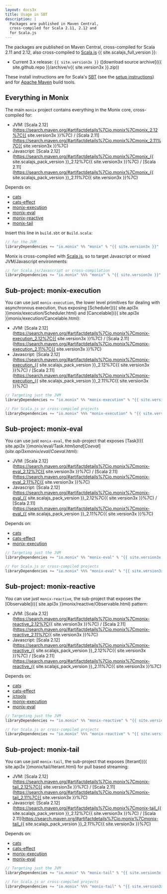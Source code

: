 ```yaml
---
layout: docs3x
title: Usage in SBT
description: |
  Packages are published in Maven Central,
  cross-compiled for Scala 2.11, 2.12 and 
  for Scala.js
---
```


The packages are published on Maven Central, cross-compiled
for Scala 2.11 and 2.12, also cross-compiled to 
[Scala.js](http://www.scala-js.org/) {{ site.scalajs_full_version }}:

- Current 3.x release: `{{ site.version3x }}` 
  ([download source archive]({{ site.github.repo }}/archive/v{{ site.version3x }}.zip))

These install instructions are for Scala's
[SBT](http://www.scala-sbt.org/) (see the
[setup instructions](http://www.scala-sbt.org/0.13/docs/Setup.html))
and for [Apache Maven](https://maven.apache.org/) build tools.

## Everything in Monix

The main `monix` project contains everything in the Monix core, 
cross-compiled for:

- JVM: 
  [Scala 2.12](https://search.maven.org/#artifactdetails%7Cio.monix%7Cmonix_2.12%7C{{ site.version3x }}%7C) /
  [Scala 2.11](https://search.maven.org/#artifactdetails%7Cio.monix%7Cmonix_2.11%7C{{ site.version3x }}%7C)
- Javascript: 
  [Scala 2.12](https://search.maven.org/#artifactdetails%7Cio.monix%7Cmonix_{{ site.scalajs_pack_version }}_2.12%7C{{ site.version3x }}%7C) /
  [Scala 2.11](https://search.maven.org/#artifactdetails%7Cio.monix%7Cmonix_{{ site.scalajs_pack_version }}_2.11%7C{{ site.version3x }}%7C)
  
Depends on:

- [cats](https://typelevel.org/cats/)
- [cats-effect](https://typelevel.org/cats-effect/)
- [monix-execution](#sub-project-monix-execution)
- [monix-eval](#sub-project-monix-eval)
- [monix-reactive](#sub-project-monix-reactive)
- [monix-tail](#sub-project-monix-tail)

Insert this line in `build.sbt` or `Build.scala`:

```scala
// for the JVM
libraryDependencies += "io.monix" %% "monix" % "{{ site.version3x }}"
```

Monix is cross-compiled with [Scala.js](http://www.scala-js.org/), 
so to target Javascript or mixed JVM/Javascript environments:

```scala
// for Scala.js/Javascript or cross-compilation
libraryDependencies += "io.monix" %%% "monix" % "{{ site.version3x }}"
```

## Sub-project: monix-execution

You can use just `monix-execution`, the lower level primitives for dealing
with asynchronous execution, thus exposing 
[Scheduler]({{ site.api3x }}monix/execution/Scheduler.html) and
[Cancelable]({{ site.api3x }}monix/execution/Cancelable.html):

- JVM: 
  [Scala 2.12](https://search.maven.org/#artifactdetails%7Cio.monix%7Cmonix-execution_2.12%7C{{ site.version3x }}%7C) /
  [Scala 2.11](https://search.maven.org/#artifactdetails%7Cio.monix%7Cmonix-execution_2.11%7C{{ site.version3x }}%7C)
- Javascript: 
  [Scala 2.12](https://search.maven.org/#artifactdetails%7Cio.monix%7Cmonix-execution_{{ site.scalajs_pack_version }}_2.12%7C{{ site.version3x }}%7C) /
  [Scala 2.11](https://search.maven.org/#artifactdetails%7Cio.monix%7Cmonix-execution_{{ site.scalajs_pack_version }}_2.11%7C{{ site.version3x }}%7C)


```scala
// Targeting just the JVM
libraryDependencies += "io.monix" %% "monix-execution" % "{{ site.version3x }}"

// For Scala.js or cross-compiled projects
libraryDependencies += "io.monix" %%% "monix-execution" % "{{ site.version3x }}"
```

## Sub-project: monix-eval

You can use just `monix-eval`, the sub-project that exposes
[Task]({{ site.api3x }}monix/eval/Task$.html) and
[Coeval]({{ site.api3x }}monix/eval/Coeval$.html):

- JVM: 
  [Scala 2.12](https://search.maven.org/#artifactdetails%7Cio.monix%7Cmonix-eval_2.12%7C{{ site.version3x }}%7C) /
  [Scala 2.11](https://search.maven.org/#artifactdetails%7Cio.monix%7Cmonix-eval_2.11%7C{{ site.version3x }}%7C)
- Javascript: 
  [Scala 2.12](https://search.maven.org/#artifactdetails%7Cio.monix%7Cmonix-eval_{{ site.scalajs_pack_version }}_2.12%7C{{ site.version3x }}%7C) /
  [Scala 2.11](https://search.maven.org/#artifactdetails%7Cio.monix%7Cmonix-eval_{{ site.scalajs_pack_version }}_2.11%7C{{ site.version3x }}%7C)

Depends on:

- [cats](https://typelevel.org/cats/)
- [cats-effect](https://typelevel.org/cats-effect/)
- [monix-execution](#sub-project-monix-execution)

```scala
// Targeting just the JVM
libraryDependencies += "io.monix" %% "monix-eval" % "{{ site.version3x }}"

// For Scala.js or cross-compiled projects
libraryDependencies += "io.monix" %%% "monix-eval" % "{{ site.version3x }}"
```

## Sub-project: monix-reactive

You can use just `monix-reactive`, the sub-project that exposes
the [Observable]({{ site.api3x }}monix/reactive/Observable.html) pattern:

- JVM: 
  [Scala 2.12](https://search.maven.org/#artifactdetails%7Cio.monix%7Cmonix-reactive_2.12%7C{{ site.version3x }}%7C) /
  [Scala 2.11](https://search.maven.org/#artifactdetails%7Cio.monix%7Cmonix-reactive_2.11%7C{{ site.version3x }}%7C)
- Javascript: 
  [Scala 2.12](https://search.maven.org/#artifactdetails%7Cio.monix%7Cmonix-reactive_{{ site.scalajs_pack_version }}_2.12%7C{{ site.version3x }}%7C) /
  [Scala 2.11](https://search.maven.org/#artifactdetails%7Cio.monix%7Cmonix-reactive_{{ site.scalajs_pack_version }}_2.11%7C{{ site.version3x }}%7C)

Depends on:

- [cats](https://typelevel.org/cats/)
- [cats-effect](https://typelevel.org/cats-effect/)
- [jctools](https://github.com/JCTools/JCTools)
- [monix-execution](#sub-project-monix-execution)
- [monix-eval](#sub-project-monix-eval)

```scala
// Targeting just the JVM
libraryDependencies += "io.monix" %% "monix-reactive" % "{{ site.version3x }}"

// For Scala.js or cross-compiled projects
libraryDependencies += "io.monix" %%% "monix-reactive" % "{{ site.version3x }}"
```

## Sub-project: monix-tail

You can use just `monix-tail`, the sub-project that exposes
[Iterant]({{ site.api3x }}monix/tail/Iterant.html) for pull based
streaming:

- JVM: 
  [Scala 2.12](https://search.maven.org/#artifactdetails%7Cio.monix%7Cmonix-tail_2.12%7C{{ site.version3x }}%7C) /
  [Scala 2.11](https://search.maven.org/#artifactdetails%7Cio.monix%7Cmonix-tail_2.11%7C{{ site.version3x }}%7C)
- Javascript: 
  [Scala 2.12](https://search.maven.org/#artifactdetails%7Cio.monix%7Cmonix-tail_{{ site.scalajs_pack_version }}_2.12%7C{{ site.version3x }}%7C) /
  [Scala 2.11](https://search.maven.org/#artifactdetails%7Cio.monix%7Cmonix-tail_{{ site.scalajs_pack_version }}_2.11%7C{{ site.version3x }}%7C)

Depends on:

- [cats](https://typelevel.org/cats/)
- [cats-effect](https://typelevel.org/cats-effect/)
- [monix-execution](#sub-project-monix-execution)
- [monix-eval](#sub-project-monix-eval)

```scala
// Targeting just the JVM
libraryDependencies += "io.monix" %% "monix-tail" % "{{ site.version3x }}"

// For Scala.js or cross-compiled projects
libraryDependencies += "io.monix" %%% "monix-tail" % "{{ site.version3x }}"
```
